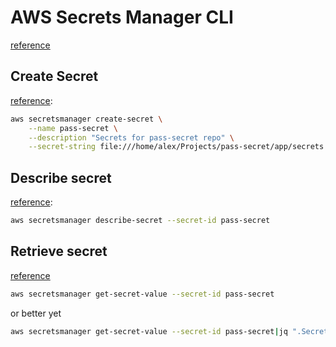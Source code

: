 # AWS Secrets Manager CLI

[reference](https://awscli.amazonaws.com/v2/documentation/api/latest/reference/secretsmanager/#cli-aws-secretsmanager)


## Create Secret

[reference](https://awscli.amazonaws.com/v2/documentation/api/latest/reference/secretsmanager/create-secret.html):
```sh
aws secretsmanager create-secret \
    --name pass-secret \
    --description "Secrets for pass-secret repo" \
    --secret-string file:///home/alex/Projects/pass-secret/app/secrets.json
```

## Describe secret

[reference](https://awscli.amazonaws.com/v2/documentation/api/latest/reference/secretsmanager/describe-secret.html):

```sh
aws secretsmanager describe-secret --secret-id pass-secret
```

## Retrieve secret

[reference](https://awscli.amazonaws.com/v2/documentation/api/latest/reference/secretsmanager/get-secret-value.html)

```sh
aws secretsmanager get-secret-value --secret-id pass-secret
```
or better yet
```sh
aws secretsmanager get-secret-value --secret-id pass-secret|jq ".SecretString"
```
